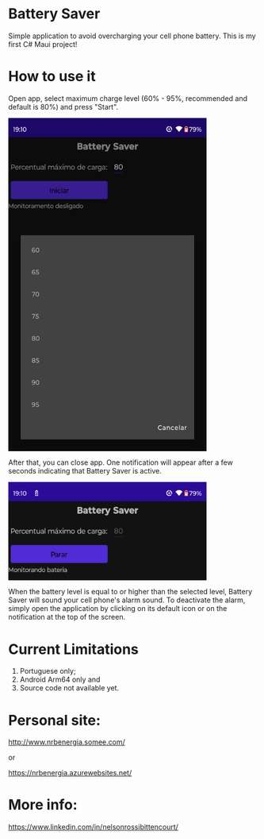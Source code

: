 # Battery Saver

Simple application to avoid overcharging your cell phone battery. This is my first C# Maui project!

# How to use it

Open app, select maximum charge level (60% - 95%, recommended and default is 80%) and press "Start".

<img src="images/battery_saver_level_selection.png" width="400" align="center">

After that, you can close app. One notification will appear after a few seconds indicating that Battery Saver is active.

<img src="images/battery_saver_running_service.png" width="400" align="center">

When the battery level is equal to or higher than the selected level, Battery Saver will sound your cell phone's alarm sound. To deactivate the alarm, simply open the application by clicking on its default icon or on the notification at the top of the screen.

# Current Limitations

1) Portuguese only;
2) Android Arm64 only and
3) Source code not available yet.


# Personal site:
http://www.nrbenergia.somee.com/  

or

https://nrbenergia.azurewebsites.net/

# More info:
https://www.linkedin.com/in/nelsonrossibittencourt/
